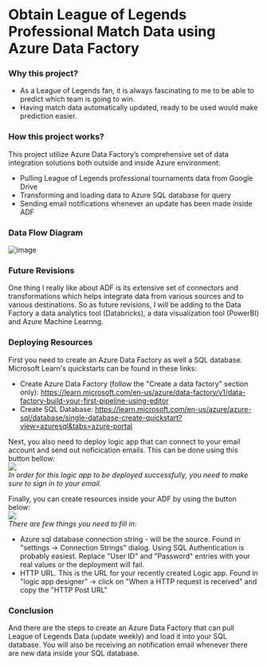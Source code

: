 # Obtain League of Legends Professional Match Data using Azure Data Factory
### Why this project?
* As a League of Legends fan, it is always fascinating to me to be able to predict which team is going to win.
* Having match data automatically updated, ready to be used would make prediction easier.

### How this project works?
This project utilize Azure Data Factory’s comprehensive set of data integration solutions both outside and inside Azure environment:
* Pulling League of Legends professional tournaments data from Google Drive
* Transforming and loading data to Azure SQL database for query
* Sending email notifications whenever an update has been made inside ADF

### Data Flow Diagram
![image](https://github.com/kazerurouni/is4900-project/assets/117042809/e3789d45-e511-4bf5-886f-d0b96155c550)

### Future Revisions
One thing I really like about ADF is its extensive set of connectors and transformations which helps integrate data from various sources and to various destinations. So as future revisions, I will be adding to the Data Factory a data analytics tool (Databricks), a data visualization tool (PowerBI) and Azure Machine Learnng.

### Deploying Resources
First you need to create an Azure Data Factory as well a SQL database. Microsoft Learn's quickstarts can be found in these links: 
* Create Azure Data Factory (follow the "Create a data factory" section only): https://learn.microsoft.com/en-us/azure/data-factory/v1/data-factory-build-your-first-pipeline-using-editor 
* Create SQL Database: https://learn.microsoft.com/en-us/azure/azure-sql/database/single-database-create-quickstart?view=azuresql&tabs=azure-portal

Next, you also need to deploy logic app that can connect to your email account and send out noficication emails. This can be done using this button bellow: <br>
<a href="https://portal.azure.com/#create/Microsoft.Template/uri/https%3A%2F%2Fraw.githubusercontent.com%2Fkazerurouni%2Fis4900-project%2Fmain%2FTemplateForLogicApp.json" target="_blank">
    <img src="http://azuredeploy.net/deploybutton.png"/>
</a> <br>
*In order for this logic app to be deployed successfully, you need to make sure to sign in to your email.*

Finally, you can create resources inside your ADF by using the button below: <br>
<a href="https://portal.azure.com/#create/Microsoft.Template/uri/https%3A%2F%2Fraw.githubusercontent.com%2Fkazerurouni%2Fis4900-project%2Fmain%2FTemplateForFactory.json" target="_blank">
    <img src="http://azuredeploy.net/deploybutton.png"/>
</a><br>
*There are few things you need to fill in:*
  * Azure sql database connection string - will be the source. Found in "settings -> Connection Strings" dialog. Using SQL Authentication is probably easiest. Replace "User ID" and "Password" entries with your real values or the deployment will fail.
  * HTTP URL. This is the URL for your recently created Logic app. Found in "logic app designer" -> click on "When a HTTP request is received" and copy the "HTTP Post URL"

### Conclusion
And there are the steps to create an Azure Data Factory that can pull League of Legends Data (update weekly) and load it into your SQL database. You will also be receiving an notification email whenever there are new data inside your SQL database.
